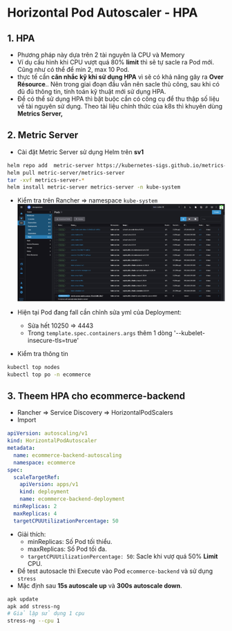 # Horizontal Pod Autoscaler - HPA

## 1. HPA

- Phương pháp này dựa trên 2 tài nguyên là CPU và Memory
- Ví dụ cấu hình khi CPU vượt quá 80% **limit** thì sẽ tự sacle ra Pod mới. Cũng như có thể để min 2, max 10 Pod.
- thực tế cần **cân nhắc kỹ khi sử dụng HPA** vì sẽ có khả năng gây ra **Over Résource**.. Nên trong giai đoạn đầu vẫn nên sacle thủ công, sau khi có đủ đủ thông tin, tính toán kỹ thuật mới sử dụng HPA.
- Để có thể sử dụng HPA thì bặt buộc cần có công cụ để thu thập số liệu về tài nguyên sử dụng. Theo tài liệu chính thức của k8s thì khuyên dùng **Metrics Server,**

## 2. Metric Server

- Cài đặt Metric Server sử dụng Helm trên **sv1**

```sh
helm repo add  metric-server https://kubernetes-sigs.github.io/metrics-server/
helm pull metric-server/metrics-server
tar -xvf metrics-server-*
helm install metric-server metrics-server -n kube-system
```

- Kiểm tra trên Rancher => namespace `kube-system`
\
![](./images/1.png)

- Hiện tại Pod đang fall cần chỉnh sửa yml của Deployment:
  - Sửa hết 10250 => 4443
  - Trong `template.spec.containers.args` thêm 1 dòng '--kubelet-insecure-tls=true'
- Kiểm tra thông tin

```sh
kubectl top nodes
kubectl top po -n ecommerce
```

## 3. Theem HPA cho ecommerce-backend

- Rancher => Service Discovery => HorizontalPodScalers
- Import

```yml
apiVersion: autoscaling/v1
kind: HorizontalPodAutoscaler
metadata:
  name: ecommerce-backend-autoscaling
  namespace: ecommerce
spec:
  scaleTargetRef:
    apiVersion: apps/v1
    kind: deployment
    name: ecommerce-backend-deployment
  minReplicas: 2
  maxReplicas: 4
  targetCPUUtilizationPercentage: 50
```

- Giải thích:
  - minReplicas: Số Pod tối thiểu.
  - maxReplicas: Số Pod tối đa.
  - `targetCPUUtilizationPercentage: 50`: Sacle khi vượ quá 50% **Limit** CPU.
- Để test autosacle thì Execute vào Pod `ecommerce-backend` và sử dụng `stress`
- Mặc định sau **15s autoscale up** và **300s autoscale down**.

```sh
apk update
apk add stress-ng
# Giả lập sử dụng 1 cpu
stress-ng --cpu 1
```
